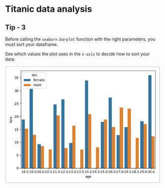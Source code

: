# Titanic data analysis


## Tip - 3

Before calling the `seaborn.barplot` function with the right parameters, you must sort your dataframe. 

See which values the plot uses in the `x-axis` to decide how to sort your data:

![image info](./titanic-chart.png)